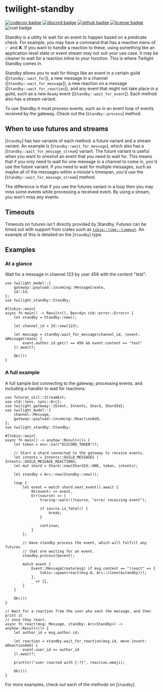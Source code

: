 # twilight-standby

[![codecov badge][]][codecov link] [![discord badge][]][discord link] [![github badge][]][github link] [![license badge][]][license link] ![rust badge]

Standby is a utility to wait for an event to happen based on a predicate
check. For example, you may have a command that has a reaction menu of ✅
and ❌. If you want to handle a reaction to these, using something like an
application-level state or event stream may not suit your use case. It may
be cleaner to wait for a reaction inline to your function. This is where
Twilight Standby comes in.

Standby allows you to wait for things like an event in a certain guild
([`Standby::wait_for`]), a new message in a channel
([`Standby::wait_for_message`]), a new reaction on a message
([`Standby::wait_for_reaction`]), and any event that might not take place in
a guild, such as a new `Ready` event ([`Standby::wait_for_event`]). Each
method also has a stream variant.

To use Standby it must process events, such as in an event loop of events
received by the gateway. Check out the [`Standby::process`] method.

## When to use futures and streams

[`Standby`] has two variants of each method: a future variant and a stream
variant. An example is [`Standby::wait_for_message`], which also has a
[`Standby::wait_for_message_stream`] variant. The future variant is useful
when you want to oneshot an event that you need to wait for. This means that
if you only need to wait for one message in a channel to come in, you'd use
the future variant. If you need to wait for multiple messages, such as maybe
all of the messages within a minute's timespan, you'd use the
[`Standby::wait_for_message_stream`] method.

The difference is that if you use the futures variant in a loop then you may
miss some events while processing a received event. By using a stream, you
won't miss any events.

## Timeouts

Timeouts on futures isn't directly provided by Standby. Futures can be timed out
with support from crates such as [`tokio::time::timeout`]. An example of this is
detailed on the [`Standby`] type.

## Examples

### At a glance

Wait for a message in channel 123 by user 456 with the content "test":

```rust,no_run
use twilight_model::{
    gateway::payload::incoming::MessageCreate,
    id::Id,
};
use twilight_standby::Standby;

#[tokio::main]
async fn main() -> Result<(), Box<dyn std::error::Error>> {
    let standby = Standby::new();

    let channel_id = Id::new(123);

    let message = standby.wait_for_message(channel_id, |event: &MessageCreate| {
        event.author.id.get() == 456 && event.content == "test"
    }).await?;

    Ok(())
}
```

### A full example

A full sample bot connecting to the gateway, processing events, and
including a handler to wait for reactions:

```rust,no_run
use futures_util::StreamExt;
use std::{env, sync::Arc};
use twilight_gateway::{Event, Intents, Shard, ShardId};
use twilight_model::{
    channel::Message,
    gateway::payload::incoming::ReactionAdd,
};
use twilight_standby::Standby;

#[tokio::main]
async fn main() -> anyhow::Result<()> {
    let token = env::var("DISCORD_TOKEN")?;

    // Start a shard connected to the gateway to receive events.
    let intents = Intents::GUILD_MESSAGES | Intents::GUILD_MESSAGE_REACTIONS;
    let mut shard = Shard::new(ShardId::ONE, token, intents);

    let standby = Arc::new(Standby::new());

    loop {
        let event = match shard.next_event().await {
            Ok(event) => event,
            Err(source) => {
                tracing::warn!(?source, "error receiving event");

                if source.is_fatal() {
                    break;
                }

                continue;
            }
        };

        // Have standby process the event, which will fulfill any futures
        // that are waiting for an event.
        standby.process(&event);

        match event {
            Event::MessageCreate(msg) if msg.content == "!react" => {
                tokio::spawn(react(msg.0, Arc::clone(&standby)));
            },
            _ => {},
        }
    }

    Ok(())
}

// Wait for a reaction from the user who sent the message, and then print it
// once they react.
async fn react(msg: Message, standby: Arc<Standby>) -> anyhow::Result<()> {
    let author_id = msg.author.id;

    let reaction = standby.wait_for_reaction(msg.id, move |event: &ReactionAdd| {
        event.user_id == author_id
    }).await?;

    println!("user reacted with {:?}", reaction.emoji);

    Ok(())
}
```

For more examples, check out each of the methods on [`Standby`].

[`tokio::time::timeout`]: https://docs.rs/tokio/latest/tokio/time/fn.timeout.html
[codecov badge]: https://img.shields.io/codecov/c/gh/twilight-rs/twilight?logo=codecov&style=for-the-badge&token=E9ERLJL0L2
[codecov link]: https://app.codecov.io/gh/twilight-rs/twilight/
[discord badge]: https://img.shields.io/discord/745809834183753828?color=%237289DA&label=discord%20server&logo=discord&style=for-the-badge
[discord link]: https://discord.gg/7jj8n7D
[github badge]: https://img.shields.io/badge/github-twilight-6f42c1.svg?style=for-the-badge&logo=github
[github link]: https://github.com/twilight-rs/twilight
[license badge]: https://img.shields.io/badge/license-ISC-blue.svg?style=for-the-badge&logo=pastebin
[license link]: https://github.com/twilight-rs/twilight/blob/main/LICENSE.md
[rust badge]: https://img.shields.io/badge/rust-1.64+-93450a.svg?style=for-the-badge&logo=rust
